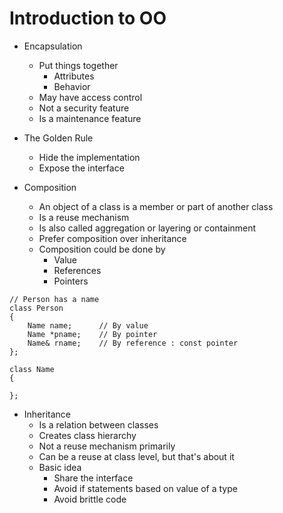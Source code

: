 # Introduction to OO

- Encapsulation
  - Put things together
    - Attributes
    - Behavior
  - May have access control
  - Not a security feature
  - Is a maintenance feature

- The Golden Rule
  - Hide the implementation
  - Expose the interface

- Composition
  - An object of a class is a member or part of another class
  - Is a reuse mechanism
  - Is also called aggregation or layering or containment
  - Prefer composition over inheritance
  - Composition could be done by
    - Value
    - References
    - Pointers

```
// Person has a name
class Person 
{
    Name name;      // By value
    Name *pname;    // By pointer
    Name& rname;    // By reference : const pointer
};

class Name 
{

};
```

- Inheritance
  - Is a relation between classes
  - Creates class hierarchy
  - Not a reuse mechanism primarily
  - Can be a reuse at class level, but that's about it
  - Basic idea
    - Share the interface
    - Avoid if statements based on value of a type
    - Avoid brittle code